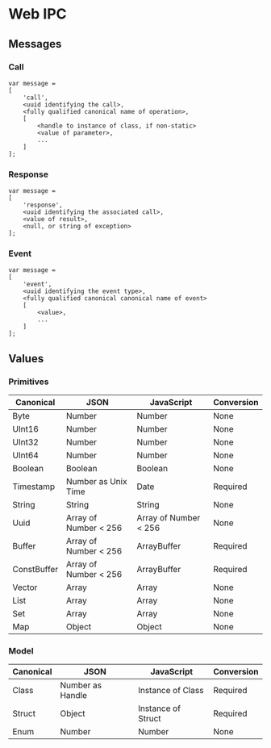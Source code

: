 # Web IPC

## Messages

### Call

```
var message =
[
	'call',
	<uuid identifying the call>,
	<fully qualified canonical name of operation>,
	[
		<handle to instance of class, if non-static>
		<value of parameter>,
		...
	]
];
```

### Response

```
var message =
[
	'response',
	<uuid identifying the associated call>,
	<value of result>,
	<null, or string of exception>
];
```

### Event

```
var message =
[
	'event',
	<uuid identifying the event type>,
	<fully qualified canonical canonical name of event>
	[
		<value>,
		...
	]
];
```

## Values

### Primitives

| Canonical   | JSON                  | JavaScript            | Conversion |
|-------------|-----------------------|-----------------------|------------|
| Byte        | Number                | Number                | None       |
| UInt16      | Number                | Number                | None       |
| UInt32      | Number                | Number                | None       |
| UInt64      | Number                | Number                | None       |
| Boolean     | Boolean               | Boolean               | None       |
| Timestamp   | Number as Unix Time   | Date                  | Required   |
| String      | String                | String                | None       |
| Uuid        | Array of Number < 256 | Array of Number < 256 | None       |
| Buffer      | Array of Number < 256 | ArrayBuffer           | Required   |
| ConstBuffer | Array of Number < 256 | ArrayBuffer           | Required   |
| Vector      | Array                 | Array                 | None       |
| List        | Array                 | Array                 | None       |
| Set         | Array                 | Array                 | None       |
| Map         | Object                | Object                | None       |

### Model

| Canonical   | JSON                  | JavaScript            | Conversion |
|-------------|-----------------------|-----------------------|------------|
| Class       | Number as Handle      | Instance of Class     | Required   |
| Struct      | Object                | Instance of Struct    | Required   |
| Enum        | Number                | Number                | None       |
